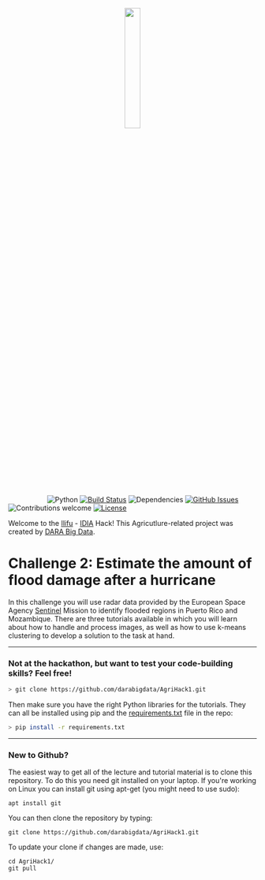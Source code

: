
<p align="center"><img width=25% src="https://github.com/idia-astro/hackathon-Sol-Plaatje/blob/master/CHALLENGE-2/media/hurricane.png"></p>

&nbsp;&nbsp;&nbsp;&nbsp;&nbsp;&nbsp;&nbsp;&nbsp;&nbsp;&nbsp;&nbsp;&nbsp;&nbsp;&nbsp;&nbsp;&nbsp;&nbsp;&nbsp;&nbsp;
![Python](https://img.shields.io/badge/python-v3.6+-blue.svg)
[![Build Status](https://travis-ci.org/darabigdata/IDWBotswana.svg?branch=master)](https://travis-ci.org/darabigdata/IDWBotswana)
![Dependencies](https://img.shields.io/badge/dependencies-up%20to%20date-brightgreen.svg)
[![GitHub Issues](https://img.shields.io/github/issues/darabigdata/IDWBotswana.svg)](https://github.com/darabigdata/IDWBotswana/issues)
![Contributions welcome](https://img.shields.io/badge/contributions-welcome-orange.svg)
[![License](https://img.shields.io/cran/l/devtools.svg)](https://opensource.org/licenses/gpl-license)


Welcome to the [Ilifu](http://www.ilifu.ac.za/) - [IDIA](https://www.idia.ac.za/) Hack! This Agricutlure-related project was created by [DARA Big Data](https://www.darabigdata.com). 


# Challenge 2: Estimate the amount of flood damage after a hurricane

In this challenge you will use radar data provided by the European Space Agency [Sentinel](https://sentinel.esa.int/web/sentinel/missions) Mission to identify flooded regions in Puerto Rico and Mozambique. There are three tutorials available in which you will learn about how to handle and process images, as well as how to use k-means clustering to develop a solution to the task at hand.


-----

### Not at the hackathon, but want to test your code-building skills? Feel free!

```bash
> git clone https://github.com/darabigdata/AgriHack1.git
```

Then make sure you have the right Python libraries for the tutorials. They can all be installed using pip and the [requirements.txt](https://github.com/darabigdata/AgriHack1/blob/master/requirements.txt) file in the repo:

```bash
> pip install -r requirements.txt
```

-----

### New to Github?

The easiest way to get all of the lecture and tutorial material is to clone this repository. To do this you need git installed on your laptop. If you're working on Linux you can install git using apt-get (you might need to use sudo):

```
apt install git
```

You can then clone the repository by typing:

```
git clone https://github.com/darabigdata/AgriHack1.git
```

To update your clone if changes are made, use:

```
cd AgriHack1/
git pull
```



